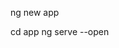 <!-- Create new Angular app -->
ng new app 
<!-- 
The ng serve command:
    * Builds the application
    * Starts the development server
    * Watches the source files
    * Rebuilds the application as you make changes 
The --open flag opens a browser to http://localhost:4200.
-->
cd app
ng serve --open